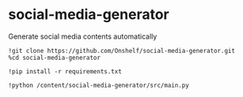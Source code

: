 # social-media-generator
Generate social media contents automatically

```
!git clone https://github.com/Onshelf/social-media-generator.git
%cd social-media-generator
```
```
!pip install -r requirements.txt
```
```
!python /content/social-media-generator/src/main.py
```
